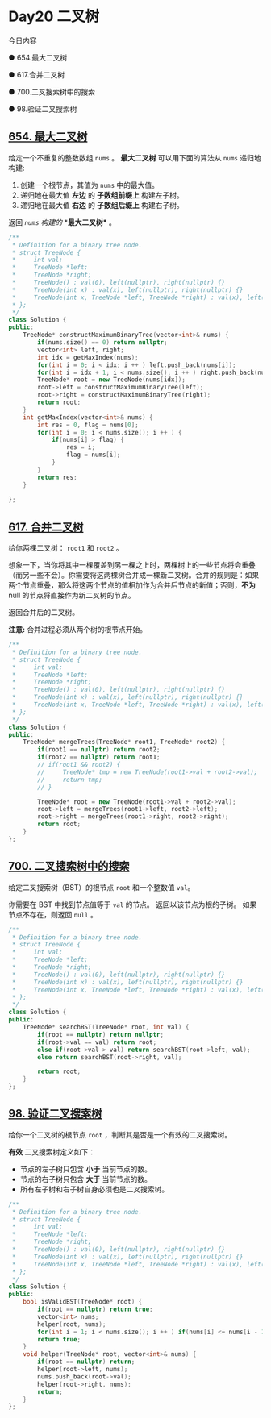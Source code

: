 # Day20 二叉树

今日内容 

 ● 654.最大二叉树 

 ● 617.合并二叉树 

● 700.二叉搜索树中的搜索 

 ● 98.验证二叉搜索树 



## [654. 最大二叉树](https://leetcode.cn/problems/maximum-binary-tree/description/)

给定一个不重复的整数数组 `nums` 。 **最大二叉树** 可以用下面的算法从 `nums` 递归地构建:

1. 创建一个根节点，其值为 `nums` 中的最大值。
2. 递归地在最大值 **左边** 的 **子数组前缀上** 构建左子树。
3. 递归地在最大值 **右边** 的 **子数组后缀上** 构建右子树。

返回 *`nums` 构建的* ***最大二叉树\*** 。

```cpp
/**
 * Definition for a binary tree node.
 * struct TreeNode {
 *     int val;
 *     TreeNode *left;
 *     TreeNode *right;
 *     TreeNode() : val(0), left(nullptr), right(nullptr) {}
 *     TreeNode(int x) : val(x), left(nullptr), right(nullptr) {}
 *     TreeNode(int x, TreeNode *left, TreeNode *right) : val(x), left(left), right(right) {}
 * };
 */
class Solution {
public:
    TreeNode* constructMaximumBinaryTree(vector<int>& nums) {
        if(nums.size() == 0) return nullptr;
        vector<int> left, right;
        int idx = getMaxIndex(nums);
        for(int i = 0; i < idx; i ++ ) left.push_back(nums[i]);
        for(int i = idx + 1; i < nums.size(); i ++ ) right.push_back(nums[i]);
        TreeNode* root = new TreeNode(nums[idx]);
        root->left = constructMaximumBinaryTree(left);
        root->right = constructMaximumBinaryTree(right);
        return root;
    }
    int getMaxIndex(vector<int>& nums) {
        int res = 0, flag = nums[0];
        for(int i = 0; i < nums.size(); i ++ ) {
            if(nums[i] > flag) {
                res = i;
                flag = nums[i];
            }
        }
        return res;
    }
            
};
```

## [617. 合并二叉树](https://leetcode.cn/problems/merge-two-binary-trees/description/)

给你两棵二叉树： `root1` 和 `root2` 。

想象一下，当你将其中一棵覆盖到另一棵之上时，两棵树上的一些节点将会重叠（而另一些不会）。你需要将这两棵树合并成一棵新二叉树。合并的规则是：如果两个节点重叠，那么将这两个节点的值相加作为合并后节点的新值；否则，**不为** null 的节点将直接作为新二叉树的节点。

返回合并后的二叉树。

**注意:** 合并过程必须从两个树的根节点开始。

```cpp
/**
 * Definition for a binary tree node.
 * struct TreeNode {
 *     int val;
 *     TreeNode *left;
 *     TreeNode *right;
 *     TreeNode() : val(0), left(nullptr), right(nullptr) {}
 *     TreeNode(int x) : val(x), left(nullptr), right(nullptr) {}
 *     TreeNode(int x, TreeNode *left, TreeNode *right) : val(x), left(left), right(right) {}
 * };
 */
class Solution {
public:
    TreeNode* mergeTrees(TreeNode* root1, TreeNode* root2) {
        if(root1 == nullptr) return root2;
        if(root2 == nullptr) return root1;
        // if(root1 && root2) {
        //     TreeNode* tmp = new TreeNode(root1->val + root2->val);
        //     return tmp;
        // }

        TreeNode* root = new TreeNode(root1->val + root2->val);
        root->left = mergeTrees(root1->left, root2->left);
        root->right = mergeTrees(root1->right, root2->right);
        return root;
    }
};
```

## [700. 二叉搜索树中的搜索](https://leetcode.cn/problems/search-in-a-binary-search-tree/description/)

给定二叉搜索树（BST）的根节点 `root` 和一个整数值 `val`。

你需要在 BST 中找到节点值等于 `val` 的节点。 返回以该节点为根的子树。 如果节点不存在，则返回 `null` 。

```cpp
/**
 * Definition for a binary tree node.
 * struct TreeNode {
 *     int val;
 *     TreeNode *left;
 *     TreeNode *right;
 *     TreeNode() : val(0), left(nullptr), right(nullptr) {}
 *     TreeNode(int x) : val(x), left(nullptr), right(nullptr) {}
 *     TreeNode(int x, TreeNode *left, TreeNode *right) : val(x), left(left), right(right) {}
 * };
 */
class Solution {
public:
    TreeNode* searchBST(TreeNode* root, int val) {
        if(root == nullptr) return nullptr;
        if(root->val == val) return root;
        else if(root->val > val) return searchBST(root->left, val);
        else return searchBST(root->right, val);

        return root;
    }
};
```

## [98. 验证二叉搜索树](https://leetcode.cn/problems/validate-binary-search-tree/description/)

给你一个二叉树的根节点 `root` ，判断其是否是一个有效的二叉搜索树。

**有效** 二叉搜索树定义如下：

- 节点的左子树只包含 **小于** 当前节点的数。
- 节点的右子树只包含 **大于** 当前节点的数。
- 所有左子树和右子树自身必须也是二叉搜索树。

```cpp
/**
 * Definition for a binary tree node.
 * struct TreeNode {
 *     int val;
 *     TreeNode *left;
 *     TreeNode *right;
 *     TreeNode() : val(0), left(nullptr), right(nullptr) {}
 *     TreeNode(int x) : val(x), left(nullptr), right(nullptr) {}
 *     TreeNode(int x, TreeNode *left, TreeNode *right) : val(x), left(left), right(right) {}
 * };
 */
class Solution {
public:
    bool isValidBST(TreeNode* root) {
        if(root == nullptr) return true;
        vector<int> nums;
        helper(root, nums);
        for(int i = 1; i < nums.size(); i ++ ) if(nums[i] <= nums[i - 1]) return false;
        return true;
    }
    void helper(TreeNode* root, vector<int>& nums) {
        if(root == nullptr) return;
        helper(root->left, nums);
        nums.push_back(root->val);
        helper(root->right, nums);
        return;
    }
};
```


